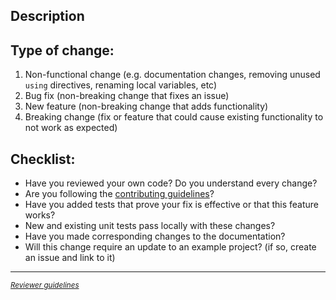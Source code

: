 ## Description

<!--

1. Include a summary of the feature or issue being fixed, including relevant
   motivation and context.
2. Highlight any sections or parts that you are unsure about, and note any
   compromises you have made while developing this change.
3. Link to the corresponding issue, if one exists.

-->

## Type of change: <!-- Choose the highest number that applies -->

1. Non-functional change (e.g. documentation changes, removing unused `using` directives, renaming local variables, etc)
2. Bug fix (non-breaking change that fixes an issue)
3. New feature (non-breaking change that adds functionality)
4. Breaking change (fix or feature that could cause existing functionality to not work as expected)

## Checklist:

- Have you reviewed your own code? Do you understand every change?
- Are you following the [contributing guidelines](../blob/main/CONTRIBUTING.md)?
- Have you added tests that prove your fix is effective or that this feature works?
- New and existing unit tests pass locally with these changes?
- Have you made corresponding changes to the documentation?
- Will this change require an update to an example project? (if so, create an issue and link to it)

---

<sup>_[Reviewer guidelines](../blob/main/CONTRIBUTING.md#reviewing-changes)_</sup>

